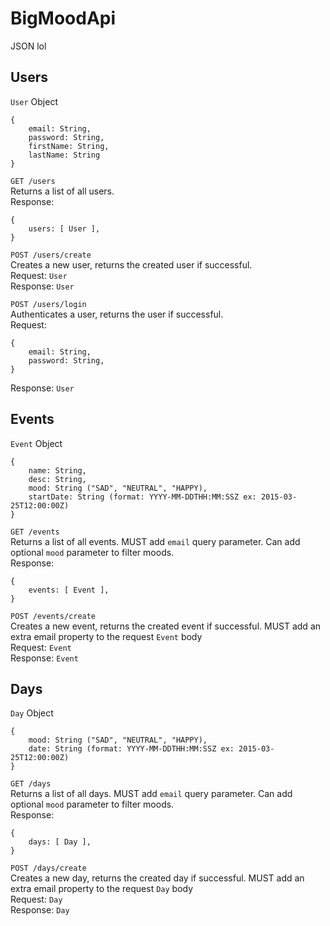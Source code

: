 # BigMoodApi

JSON lol

## Users
`User` Object
```
{
    email: String,
    password: String,
    firstName: String,
    lastName: String
}
```

`GET /users`\
Returns a list of all users.\
Response:
```
{
    users: [ User ],
}
```

`POST /users/create`\
Creates a new user, returns the created user if successful.\
Request: `User`\
Response: `User`

`POST /users/login`\
Authenticates a user, returns the user if successful.\
Request:
```
{
    email: String,
    password: String,
}
```
Response: `User`

## Events
`Event` Object
```
{
    name: String,
    desc: String,
    mood: String ("SAD", "NEUTRAL", "HAPPY),
    startDate: String (format: YYYY-MM-DDTHH:MM:SSZ ex: 2015-03-25T12:00:00Z)
}
```

`GET /events`\
Returns a list of all events. MUST add `email` query parameter. Can add optional `mood` parameter to filter moods.\
Response:
```
{
    events: [ Event ],
}
```

`POST /events/create`\
Creates a new event, returns the created event if successful. MUST add an extra email property to the request `Event` body\
Request: `Event`\
Response: `Event`

## Days
`Day` Object
```
{
    mood: String ("SAD", "NEUTRAL", "HAPPY),
    date: String (format: YYYY-MM-DDTHH:MM:SSZ ex: 2015-03-25T12:00:00Z)
}
```

`GET /days`\
Returns a list of all days. MUST add `email` query parameter. Can add optional `mood` parameter to filter moods.\
Response:
```
{
    days: [ Day ],
}
```

`POST /days/create`\
Creates a new day, returns the created day if successful. MUST add an extra email property to the request `Day` body\
Request: `Day`\
Response: `Day`
